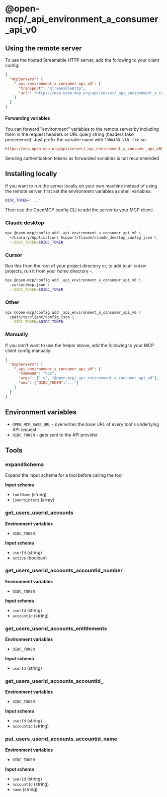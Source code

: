 # @open-mcp/_api_environment_a_consumer_api_v0

## Using the remote server

To use the hosted Streamable HTTP server, add the following to your client config:

```json
{
  "mcpServers": {
    "_api_environment_a_consumer_api_v0": {
      "transport": "streamableHttp",
      "url": "https://mcp.open-mcp.org/api/server/_api_environment_a_consumer_api_v0@latest/mcp"
    }
  }
}
```

#### Forwarding variables

You can forward "environment" variables to the remote server by including them in the request headers or URL query string (headers take precedence). Just prefix the variable name with `FORWARD_VAR_` like so:

```ini
https://mcp.open-mcp.org/api/server/_api_environment_a_consumer_api_v0@latest/mcp?FORWARD_VAR_OPEN_MCP_BASE_URL=https%3A%2F%2Fapi.example.com
```

<Callout title="Security" type="warn">
  Sending authentication tokens as forwarded variables is not recommended
</Callout>

## Installing locally

If you want to run the server locally on your own machine instead of using the remote server, first set the environment variables as shell variables:

```bash
OIDC_TOKEN='...'
```

Then use the OpenMCP config CLI to add the server to your MCP client:

### Claude desktop

```bash
npx @open-mcp/config add _api_environment_a_consumer_api_v0 \
  ~/Library/Application\ Support/Claude/claude_desktop_config.json \
  --OIDC_TOKEN=$OIDC_TOKEN
```

### Cursor

Run this from the root of your project directory or, to add to all cursor projects, run it from your home directory `~`.

```bash
npx @open-mcp/config add _api_environment_a_consumer_api_v0 \
  .cursor/mcp.json \
  --OIDC_TOKEN=$OIDC_TOKEN
```

### Other

```bash
npx @open-mcp/config add _api_environment_a_consumer_api_v0 \
  /path/to/client/config.json \
  --OIDC_TOKEN=$OIDC_TOKEN
```

### Manually

If you don't want to use the helper above, add the following to your MCP client config manually:

```json
{
  "mcpServers": {
    "_api_environment_a_consumer_api_v0": {
      "command": "npx",
      "args": ["-y", "@open-mcp/_api_environment_a_consumer_api_v0"],
      "env": {"OIDC_TOKEN":"..."}
    }
  }
}
```

## Environment variables

- `OPEN_MCP_BASE_URL` - overwrites the base URL of every tool's underlying API request
- `OIDC_TOKEN` - gets sent to the API provider

## Tools

### expandSchema

Expand the input schema for a tool before calling the tool

**Input schema**

- `toolName` (string)
- `jsonPointers` (array)

### get_users_userid_accounts

**Environment variables**

- `OIDC_TOKEN`

**Input schema**

- `userId` (string)
- `active` (boolean)

### get_users_userid_accounts_accountid_number

**Environment variables**

- `OIDC_TOKEN`

**Input schema**

- `userId` (string)
- `accountId` (string)

### get_users_userid_accounts_entitlements

**Environment variables**

- `OIDC_TOKEN`

**Input schema**

- `userId` (string)

### get_users_userid_accounts_accountid_

**Environment variables**

- `OIDC_TOKEN`

**Input schema**

- `userId` (string)
- `accountId` (string)

### put_users_userid_accounts_accountid_name

**Environment variables**

- `OIDC_TOKEN`

**Input schema**

- `userId` (string)
- `accountId` (string)
- `name` (string)
